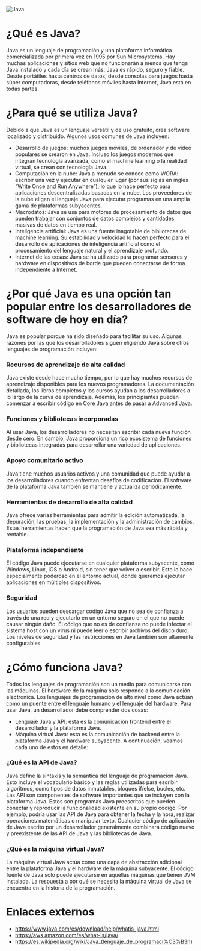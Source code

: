 ![Java](https://user-images.githubusercontent.com/75398496/176497571-a399287c-ce2e-49f3-a7fb-9a6eab88473e.png)

# ¿Qué es Java?
Java es un lenguaje de programación y una plataforma informática comercializada por primera vez en 1995 por Sun Microsystems. Hay muchas aplicaciones y sitios web que no funcionarán a menos que tenga Java instalado y cada día se crean más. Java es rápido, seguro y fiable. Desde portátiles hasta centros de datos, desde consolas para juegos hasta súper computadoras, desde teléfonos móviles hasta Internet, Java está en todas partes.

# ¿Para qué se utiliza Java?
Debido a que Java es un lenguaje versátil y de uso gratuito, crea software localizado y distribuido. Algunos usos comunes de Java incluyen: 

- Desarrollo de juegos: muchos juegos móviles, de ordenador y de video populares se crearon en Java. Incluso los juegos modernos que integran tecnología avanzada, como el machine learning o la realidad virtual, se crean con tecnología Java.
- Computación en la nube: Java a menudo se conoce como WORA: escribir una vez y ejecutar en cualquier lugar (por sus siglas en inglés “Write Once and Run Anywhere”), lo que lo hace perfecto para aplicaciones descentralizadas basadas en la nube. Los proveedores de la nube eligen el lenguaje Java para ejecutar programas en una amplia gama de plataformas subyacentes.
- Macrodatos: Java se usa para motores de procesamiento de datos que pueden trabajar con conjuntos de datos complejos y cantidades masivas de datos en tiempo real.
- Inteligencia artificial: Java es una fuente inagotable de bibliotecas de machine learning. Su estabilidad y velocidad lo hacen perfecto para el desarrollo de aplicaciones de inteligencia artificial como el procesamiento del lenguaje natural y el aprendizaje profundo.
- Internet de las cosas: Java se ha utilizado para programar sensores y hardware en dispositivos de borde que pueden conectarse de forma independiente a Internet.

# ¿Por qué Java es una opción tan popular entre los desarrolladores de software de hoy en día?
Java es popular porque ha sido diseñado para facilitar su uso. Algunas razones por las que los desarrolladores siguen eligiendo Java sobre otros lenguajes de programación incluyen:

### Recursos de aprendizaje de alta calidad
Java existe desde hace mucho tiempo, por lo que hay muchos recursos de aprendizaje disponibles para los nuevos programadores. La documentación detallada, los libros completos y los cursos ayudan a los desarrolladores a lo largo de la curva de aprendizaje. Además, los principiantes pueden comenzar a escribir código en Core Java antes de pasar a Advanced Java.

### Funciones y bibliotecas incorporadas
Al usar Java, los desarrolladores no necesitan escribir cada nueva función desde cero. En cambio, Java proporciona un rico ecosistema de funciones y bibliotecas integradas para desarrollar una variedad de aplicaciones.

### Apoyo comunitario activo
Java tiene muchos usuarios activos y una comunidad que puede ayudar a los desarrolladores cuando enfrentan desafíos de codificación. El software de la plataforma Java también se mantiene y actualiza periódicamente.

### Herramientas de desarrollo de alta calidad
Java ofrece varias herramientas para admitir la edición automatizada, la depuración, las pruebas, la implementación y la administración de cambios. Estas herramientas hacen que la programación de Java sea más rápida y rentable.

### Plataforma independiente
El código Java puede ejecutarse en cualquier plataforma subyacente, como Windows, Linux, iOS o Android, sin tener que volver a escribir. Esto lo hace especialmente poderoso en el entorno actual, donde queremos ejecutar aplicaciones en múltiples dispositivos.

### Seguridad
Los usuarios pueden descargar código Java que no sea de confianza a través de una red y ejecutarlo en un entorno seguro en el que no puede causar ningún daño. El código que no es de confianza no puede infectar el sistema host con un virus ni puede leer o escribir archivos del disco duro. Los niveles de seguridad y las restricciones en Java también son altamente configurables.

# ¿Cómo funciona Java?
Todos los lenguajes de programación son un medio para comunicarse con las máquinas. El hardware de la máquina solo responde a la comunicación electrónica. Los lenguajes de programación de alto nivel como Java actúan como un puente entre el lenguaje humano y el lenguaje del hardware. Para usar Java, un desarrollador debe comprender dos cosas:
- Lenguaje Java y API: esta es la comunicación frontend entre el desarrollador y la plataforma Java.
- Máquina virtual Java: esta es la comunicación de backend entre la plataforma Java y el hardware subyacente. A continuación, veamos cada uno de estos en detalle:

### ¿Qué es la API de Java?
Java define la sintaxis y la semántica del lenguaje de programación Java. Esto incluye el vocabulario básico y las reglas utilizadas para escribir algoritmos, como tipos de datos inmutables, bloques if/else, bucles, etc. Las API son componentes de software importantes que se incluyen con la plataforma Java. Estos son programas Java preescritos que pueden conectar y reproducir la funcionalidad existente en su propio código. Por ejemplo, podría usar las API de Java para obtener la fecha y la hora, realizar operaciones matemáticas o manipular texto. Cualquier código de aplicación de Java escrito por un desarrollador generalmente combinará código nuevo y preexistente de las API de Java y las bibliotecas de Java.

### ¿Qué es la máquina virtual Java?
La máquina virtual Java actúa como una capa de abstracción adicional entre la plataforma Java y el hardware de la máquina subyacente. El código fuente de Java solo puede ejecutarse en aquellas máquinas que tienen JVM instalada. La respuesta a por qué se necesita la máquina virtual de Java se encuentra en la historia de la programación.

# Enlaces externos
- https://www.java.com/es/download/help/whatis_java.html
- https://aws.amazon.com/es/what-is/java/
- https://es.wikipedia.org/wiki/Java_(lenguaje_de_programaci%C3%B3n)
